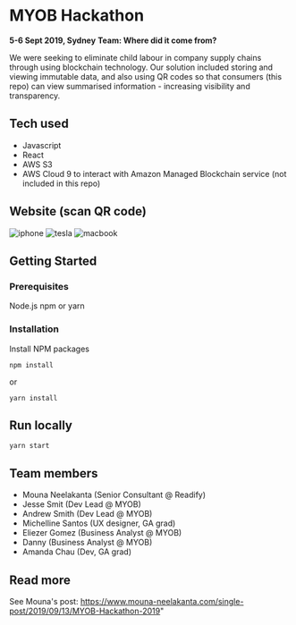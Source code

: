 # MYOB Hackathon

**5-6 Sept 2019, Sydney**
**Team: Where did it come from?**

We were seeking to eliminate child labour in company supply chains through using blockchain technology.  Our solution included storing and viewing immutable data, and also using QR codes so that consumers (this repo) can view summarised information - increasing visibility and transparency.


## Tech used
* Javascript
* React
* AWS S3
* AWS Cloud 9 to interact with Amazon Managed Blockchain service (not included in this repo)

## Website (scan QR code)

![iphone](/public/images/iphone.jpg?raw=true)
![tesla](/public/images/Tesla.jpg?raw=true)
![macbook](/public/images/Macbook.jpg?raw=true)

## Getting Started

### Prerequisites
Node.js
npm or yarn


### Installation
Install NPM packages

```
npm install
```
or
```
yarn install
```

## Run locally

```
yarn start
```

## Team members
* Mouna Neelakanta (Senior Consultant @ Readify)
* Jesse Smit (Dev Lead @ MYOB)
* Andrew Smith (Dev Lead @ MYOB)
* Michelline Santos (UX designer, GA grad)
* Eliezer Gomez (Business Analyst @ MYOB)
* Danny (Business Analyst @ MYOB)
* Amanda Chau (Dev, GA grad)


## Read more
See Mouna's post: https://www.mouna-neelakanta.com/single-post/2019/09/13/MYOB-Hackathon-2019"
